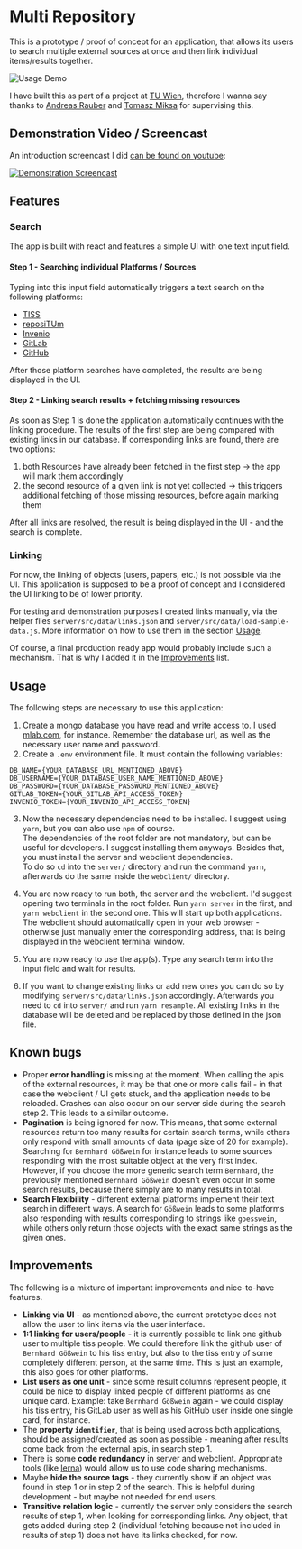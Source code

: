 # Multi Repository

This is a prototype / proof of concept for an application, that allows its users to search multiple external sources at once and then link individual items/results together.

![Usage Demo](https://github.com/maks-io/multi-repository/blob/master/demo/usage-demo-1.gif "Usage Demo")

I have built this as part of a project at [TU Wien](https://www.tuwien.at/), therefore I wanna say thanks to [Andreas Rauber](https://informatics.tuwien.ac.at/people/andreas-rauber) and [Tomasz Miksa](https://informatics.tuwien.ac.at/people/tomasz-miksa) for supervising this.

## Demonstration Video / Screencast

An introduction screencast I did [can be found on youtube](https://youtu.be/CmU5vkxWqTg):

[![Demonstration Screencast](http://img.youtube.com/vi/CmU5vkxWqTg/0.jpg)](http://www.youtube.com/watch?v=CmU5vkxWqTg "Multi Repository - Presentation/Screencast")

## Features

### Search

The app is built with react and features a simple UI with one text input field.

#### Step 1 - Searching individual Platforms / Sources

Typing into this input field automatically triggers a text search on the following platforms:

- [TISS](https://tiss.tuwien.ac.at/)
- [reposiTUm](https://repositum.tuwien.ac.at/)
- [Invenio](https://invenio-software.org/)
- [GitLab](https://gitlab.com)
- [GitHub](https://github.com)

After those platform searches have completed, the results are being displayed in the UI.

#### Step 2 - Linking search results + fetching missing resources

As soon as Step 1 is done the application automatically continues with the linking procedure.
The results of the first step are being compared with existing links in our database.
If corresponding links are found, there are two options:

1. both Resources have already been fetched in the first step -> the app will mark them accordingly
2. the second resource of a given link is not yet collected -> this triggers additional fetching of those missing resources, before again marking them

After all links are resolved, the result is being displayed in the UI - and the search is complete.

### Linking

For now, the linking of objects (users, papers, etc.) is not possible via the UI. This application is supposed to be a proof of concept and I considered the UI linking to be of lower priority.

For testing and demonstration purposes I created links manually, via the helper files `server/src/data/links.json` and `server/src/data/load-sample-data.js`.
More information on how to use them in the section [Usage](#usage).

Of course, a final production ready app would probably include such a mechanism.
That is why I added it in the [Improvements](#improvements) list.

## Usage

The following steps are necessary to use this application:

1. Create a mongo database you have read and write access to. I used [mlab.com](https://mlab.com/), for instance.
   Remember the database url, as well as the necessary user name and password.
2. Create a `.env` environment file.
   It must contain the following variables:

```
DB_NAME={YOUR_DATABASE_URL_MENTIONED_ABOVE}
DB_USERNAME={YOUR_DATABASE_USER_NAME_MENTIONED_ABOVE}
DB_PASSWORD={YOUR_DATABASE_PASSWORD_MENTIONED_ABOVE}
GITLAB_TOKEN={YOUR_GITLAB_API_ACCESS_TOKEN}
INVENIO_TOKEN={YOUR_INVENIO_API_ACCESS_TOKEN}
```

3. Now the necessary dependencies need to be installed.
   I suggest using `yarn`, but you can also use `npm` of course.<br />
   The dependencies of the root folder are not mandatory, but can be useful for developers.
   I suggest installing them anyways.
   Besides that, you must install the server and webclient dependencies.<br />
   To do so `cd` into the `server/` directory and run the command `yarn`, afterwards do the same inside the `webclient/` directory.

4. You are now ready to run both, the server and the webclient.
   I'd suggest opening two terminals in the root folder.
   Run `yarn server` in the first, and `yarn webclient` in the second one.
   This will start up both applications.
   The webclient should automatically open in your web browser - otherwise just manually enter the corresponding address, that is being displayed in the webclient terminal window.

5. You are now ready to use the app(s).
   Type any search term into the input field and wait for results.

6. If you want to change existing links or add new ones you can do so by modifying `server/src/data/links.json` accordingly.
   Afterwards you need to `cd` into `server/` and run `yarn resample`.
   All existing links in the database will be deleted and be replaced by those defined in the json file.

## Known bugs

- Proper **error handling** is missing at the moment.
  When calling the apis of the external resources, it may be that one or more calls fail - in that case the webclient / UI gets stuck, and the application needs to be reloaded.
  Crashes can also occur on our server side during the search step 2.
  This leads to a similar outcome.
- **Pagination** is being ignored for now.
  This means, that some external resources return too many results for certain search terms, while others only respond with small amounts of data (page size of 20 for example).
  Searching for `Bernhard Gößwein` for instance leads to some sources responding with the most suitable object at the very first index.
  However, if you choose the more generic search term `Bernhard`, the previously mentioned `Bernhard Gößwein` doesn't even occur in some search results, because there simply are to many results in total.
- **Search Flexibility** - different external platforms implement their text search in different ways.
  A search for `Gößwein` leads to some platforms also responding with results corresponding to strings like `goesswein`, while others only return those objects with the exact same strings as the given ones.

## Improvements

The following is a mixture of important improvements and nice-to-have features.

- **Linking via UI** - as mentioned above, the current prototype does not allow the user to link items via the user interface.
- **1:1 linking for users/people** - it is currently possible to link one github user to multiple tiss people.
  We could therefore link the github user of `Bernhard Gößwein` to his tiss entry, but also to the tiss entry of some completely different person, at the same time.
  This is just an example, this also goes for other platforms.
- **List users as one unit** - since some result columns represent people, it could be nice to display linked people of different platforms as one unique card.
  Example: take `Bernhard Gößwein` again - we could display his tiss entry, his GitLab user as well as his GitHub user inside one single card, for instance.
- The **property `identifier`**, that is being used across both applications, should be assigned/created as soon as possible - meaning after results come back from the external apis, in search step 1.
- There is some **code redundancy** in server and webclient.
Appropriate tools (like [lerna](https://github.com/lerna/lerna)) would allow us to use code sharing mechanisms.
- Maybe **hide the source tags** - they currently show if an object was found in step 1 or in step 2 of the search.
This is helpful during development - but maybe not needed for end users.
- **Transitive relation logic** - currently the server only considers the search results of step 1, when looking for corresponding links.
Any object, that gets added during step 2 (individual fetching because not included in results of step 1) does not have its links checked, for now.
